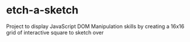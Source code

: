 # etch-a-sketch
Project to display JavaScript DOM Manipulation skills by creating a 16x16 grid of interactive square to sketch over
